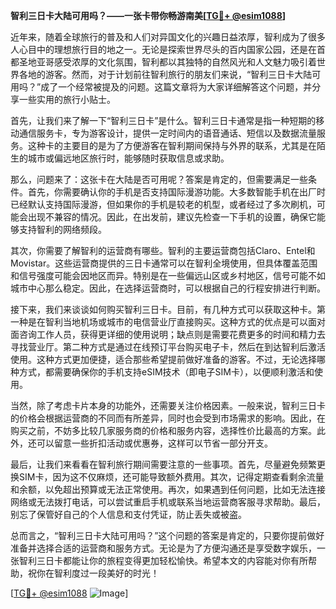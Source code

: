 **智利三日卡大陆可用吗？——一张卡带你畅游南美[[TG💪+ @esim1088](https://t.me/s/esim1088)]**

近年来，随着全球旅行的普及和人们对异国文化的兴趣日益浓厚，智利成为了很多人心目中的理想旅行目的地之一。无论是探索世界尽头的百内国家公园，还是在首都圣地亚哥感受浓厚的文化氛围，智利都以其独特的自然风光和人文魅力吸引着世界各地的游客。然而，对于计划前往智利旅行的朋友们来说，“智利三日卡大陆可用吗？”成了一个经常被提及的问题。这篇文章将为大家详细解答这个问题，并分享一些实用的旅行小贴士。

首先，让我们来了解一下“智利三日卡”是什么。智利三日卡通常是指一种短期的移动通信服务卡，专为游客设计，提供一定时间内的语音通话、短信以及数据流量服务。这种卡的主要目的是为了方便游客在智利期间保持与外界的联系，尤其是在陌生的城市或偏远地区旅行时，能够随时获取信息或求助。

那么，问题来了：这张卡在大陆是否可用呢？答案是肯定的，但需要满足一些条件。首先，你需要确认你的手机是否支持国际漫游功能。大多数智能手机在出厂时已经默认支持国际漫游，但如果你的手机是较老的机型，或者经过了多次刷机，可能会出现不兼容的情况。因此，在出发前，建议先检查一下手机的设置，确保它能够支持智利的网络频段。

其次，你需要了解智利的运营商有哪些。智利的主要运营商包括Claro、Entel和Movistar。这些运营商提供的三日卡通常可以在智利全境使用，但具体覆盖范围和信号强度可能会因地区而异。特别是在一些偏远山区或乡村地区，信号可能不如城市中心那么稳定。因此，在选择运营商时，可以根据自己的行程安排进行判断。

接下来，我们来谈谈如何购买智利三日卡。目前，有几种方式可以获取这种卡。第一种是在智利当地机场或城市的电信营业厅直接购买。这种方式的优点是可以面对面咨询工作人员，获得更详细的使用说明；缺点则是需要花费更多的时间和精力去寻找营业厅。第二种方式是通过在线预订平台购买电子卡，然后在到达智利后激活使用。这种方式更加便捷，适合那些希望提前做好准备的游客。不过，无论选择哪种方式，都需要确保你的手机支持eSIM技术（即电子SIM卡），以便顺利激活和使用。

当然，除了考虑卡片本身的功能外，还需要关注价格因素。一般来说，智利三日卡的价格会根据运营商的不同而有所差异，同时也会受到市场需求的影响。因此，在购买之前，不妨多比较几家服务商的价格和服务内容，选择性价比最高的方案。此外，还可以留意一些折扣活动或优惠券，这样可以节省一部分开支。

最后，让我们来看看在智利旅行期间需要注意的一些事项。首先，尽量避免频繁更换SIM卡，因为这不仅麻烦，还可能导致额外费用。其次，记得定期查看剩余流量和余额，以免超出预算或无法正常使用。再次，如果遇到任何问题，比如无法连接网络或无法拨打电话，可以尝试重启手机或联系当地运营商客服寻求帮助。最后，别忘了保管好自己的个人信息和支付凭证，防止丢失或被盗。

总而言之，“智利三日卡大陆可用吗？”这个问题的答案是肯定的，只要你提前做好准备并选择合适的运营商和服务方式。无论是为了方便沟通还是享受数字娱乐，一张智利三日卡都能让你的旅程变得更加轻松愉快。希望本文的内容能对你有所帮助，祝你在智利度过一段美好的时光！

[[TG💪+ @esim1088](https://t.me/s/esim1088) ![Image](https://i.postimg.cc/4NQfJmqS/Snipaste-2025-05-13-00-14-12.png)]